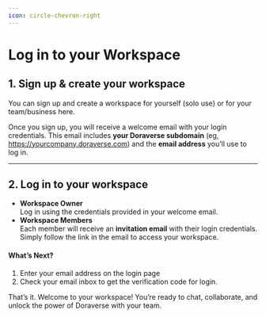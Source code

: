```yaml
---
icon: circle-chevron-right
---
```


# Log in to your Workspace

## 1. Sign up & create your workspace

You can sign up and create a workspace for yourself (solo use) or for your team/business here.

Once you sign up, you will receive a welcome email with your login credentials. This email includes **your Doraverse subdomain** (eg, https://yourcompany.doraverse.com) and the **email address** you’ll use to log in.

***

## 2. Log in to your workspace

* **Workspace Owner**\
  Log in using the credentials provided in your welcome email.
* **Workspace Members**\
  Each member will receive an **invitation email** with their login credentials. Simply follow the link in the email to access your workspace.

#### What’s Next?

1. Enter your email address on the login page
2. Check your email inbox to get the verification code for login.

That’s it. Welcome to your workspace! You’re ready to chat, collaborate, and unlock the power of Doraverse with your team.
